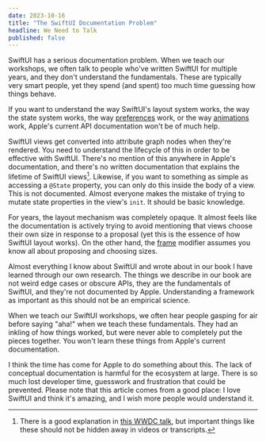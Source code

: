 ```yaml
---
date: 2023-10-16
title: "The SwiftUI Documentation Problem"
headline: We Need to Talk
published: false
---
```


SwiftUI has a serious documentation problem. When we teach our workshops, we often talk to people who've written SwiftUI for multiple years, and they don't understand the fundamentals. These are typically very smart people, yet they spend (and spent) too much time guessing how things behave.

If you want to understand the way SwiftUI's layout system works, the way the state system works, the way [preferences](https://developer.apple.com/documentation/swiftui/preferences) work, or the way [animations](https://developer.apple.com/documentation/swiftui/animatable) work, Apple's current API documentation won't be of much help.

SwiftUI views get converted into attribute graph nodes when they're rendered. You need to understand the lifecycle of this in order to be effective with SwiftUI. There's no mention of this anywhere in Apple's documentation, and there's no written documentation that explains the lifetime of SwiftUI views[^1]. Likewise, if you want to something as simple as accessing a `@State` property, you can only do this inside the body of a view. This is not documented. Almost everyone makes the mistake of trying to mutate state properties in the view's `init`. It should be basic knowledge.

For years, the layout mechanism was completely opaque. It almost feels like the documentation is actively trying to avoid mentioning that views choose their own size in response to a proposal (yet this is the essence of how SwiftUI layout works). On the other hand, the [frame](https://developer.apple.com/documentation/swiftui/view/frame(minwidth:idealwidth:maxwidth:minheight:idealheight:maxheight:alignment:)) modifier assumes you know all about proposing and choosing sizes.

Almost everything I know about SwiftUI and wrote about in our book I have learned through our own research. The things we describe in our book are not weird edge cases or obscure APIs, they are the fundamentals of SwiftUI, and they're not documented by Apple. Understanding a framework as important as this should not be an empirical science.

When we teach our SwiftUI workshops, we often hear people gasping for air before saying "aha!" when we teach these fundamentals. They had an inkling of how things worked, but were never able to completely put the pieces together. You won't learn these things from Apple's current documentation.

I think the time has come for Apple to do something about this. The lack of conceptual documentation is harmful for the ecosystem at large. There is so much lost developer time, guesswork and frustration that could be prevented. Please note that this article comes from a good place: I love SwiftUI and think it's amazing, and I wish more people would understand it.

[^1]: There is a good explanation in [this WWDC talk](https://developer.apple.com/wwdc21/10022), but important things like these should not be hidden away in videos or transcripts.
